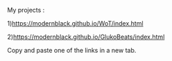 My projects :

1)https://modernblack.github.io/WoT/index.html


2)https://modernblack.github.io/GlukoBeats/index.html

Copy and paste one of the links in a new tab.
